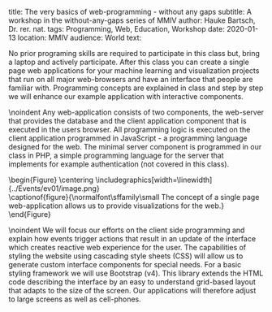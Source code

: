 title: The very basics of web-programming - without any gaps
subtitle: A workshop in the without-any-gaps series of MMIV
author: Hauke Bartsch, Dr. rer. nat.
tags: Programming, Web, Education, Workshop
date: 2020-01-13
location: MMIV
audience: World
text:

No prior programing skills are required to participate in this class but, bring a laptop and
actively participate. After this class you can create a single page web applications for 
your machine learning and visualization projects that run on all major web-browsers and have
an interface that people are familiar with. Programming concepts are explained in
class and step by step we will enhance our example application with interactive components.

\noindent
Any web-application consists of two components, the web-server that provides the database and 
the client application component that is executed in the users browser. All programming logic is
executed on the client application programmed in JavaScript - a programming language designed
for the web. The minimal server component is programmed in our class in PHP, a simple programming 
language for the server that implements for example authentication (not covered in this class).

\begin{Figure}
    \centering
    \includegraphics[width=\linewidth]{../Events/ev01/image.png}  
    \captionof{figure}{\normalfont\sffamily\small The concept of a single page web-application allows us to provide
    visualizations for the web.}
\end{Figure}

\noindent
We will focus our efforts on the client side programming and explain how events trigger actions
that result in an update of the interface which creates reactive web experience for the user. 
The capabilities of styling the website using cascading style sheets (CSS) will allow us to
generate custom interface components for special needs. For a basic styling framework we will 
use Bootstrap (v4). This library extends the HTML code describing the interface by an easy to
understand grid-based layout that adapts to the size of the screen. Our applications will therefore
adjust to large screens as well as cell-phones.



